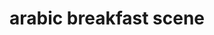 ---
title: "arabic breakfast scene"
layout: work_page
img: "arabicbreakfastscene.jpg"
thumbnailimg: "arabicbreakfastscene-thumbnail.jpg"
medium: "acrylic and oil on canvas board"
dimensions: "18 x 24 inches"
year: 2022
available: true
---